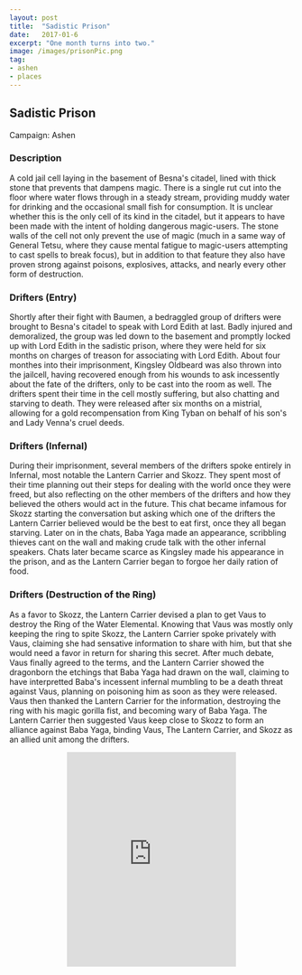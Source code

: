 ```yaml
---
layout: post
title:  "Sadistic Prison"
date:   2017-01-6
excerpt: "One month turns into two."
image: /images/prisonPic.png
tag:
- ashen
- places 
---
```


## Sadistic Prison
Campaign: Ashen

### Description
A cold jail cell laying in the basement of Besna's citadel, lined with thick stone that prevents that dampens magic. There is a single rut cut into the floor where water flows through in a steady stream, providing muddy water for drinking and the occasional small fish for consumption. It is unclear whether this is the only cell of its kind in the citadel, but it appears to have been made with the intent of holding dangerous magic-users. The stone walls of the cell not only prevent the use of magic (much in a same way of General Tetsu, where they cause mental fatigue to magic-users attempting to cast spells to break focus), but in addition to that feature they also have proven strong against poisons, explosives, attacks, and nearly every other form of destruction.

### Drifters (Entry)
Shortly after their fight with Baumen, a bedraggled group of drifters were brought to Besna's citadel to speak with Lord Edith at last. Badly injured and demoralized, the group was led down to the basement and promptly locked up with Lord Edith in the sadistic prison, where they were held for six months on charges of treason for associating with Lord Edith. About four monthes into their imprisonment, Kingsley Oldbeard was also thrown into the jailcell, having recovered enough from his wounds to ask incessently about the fate of the drifters, only to be cast into the room as well. The drifters spent their time in the cell mostly suffering, but also chatting and starving to death. They were released after six months on a mistrial, allowing for a gold recompensation from King Tyban on behalf of his son's and Lady Venna's cruel deeds.

### Drifters (Infernal)
During their imprisonment, several members of the drifters spoke entirely in Infernal, most notable the Lantern Carrier and Skozz. They spent most of their time planning out their steps for dealing with the world once they were freed, but also reflecting on the other members of the drifters and how they believed the others would act in the future. This chat became infamous for Skozz starting the conversation but asking which one of the drifters the Lantern Carrier believed would be the best to eat first, once they all began starving. Later on in the chats, Baba Yaga made an appearance, scribbling thieves cant on the wall and making crude talk with the other infernal speakers. Chats later became scarce as Kingsley made his appearance in the prison, and as the Lantern Carrier began to forgoe her daily ration of food.

### Drifters (Destruction of the Ring)
As a favor to Skozz, the Lantern Carrier devised a plan to get Vaus to destroy the Ring of the Water Elemental. Knowing that Vaus was mostly only keeping the ring to spite Skozz, the Lantern Carrier spoke privately with Vaus, claiming she had sensative information to share with him, but that she would need a favor in return for sharing this secret. After much debate, Vaus finally agreed to the terms, and the Lantern Carrier showed the dragonborn the etchings that Baba Yaga had drawn on the wall, claiming to have interpretted Baba's incessent infernal mumbling to be a death threat against Vaus, planning on poisoning him as soon as they were released. Vaus then thanked the Lantern Carrier for the information, destroying the ring with his magic gorilla fist, and becoming wary of Baba Yaga. The Lantern Carrier then suggested Vaus keep close to Skozz to form an alliance against Baba Yaga, binding Vaus, The Lantern Carrier, and Skozz as an allied unit among the drifters.


<center><iframe src="https://open.spotify.com/embed/user/isittooshortornotavailable/playlist/44QvBTK3yytJmUTGdN1PvB" width="300" height="380" frameborder="0" allowtransparency="true" allow="encrypted-media"></iframe></center>

